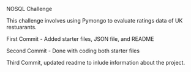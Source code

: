 NOSQL Challenge

This challenge involves using Pymongo to evaluate ratings data of UK restuarants.  

First Commit - Added starter files, JSON file, and README

Second Commit - Done with coding both starter files

Third Commit, updated readme to inlude information about the project.
